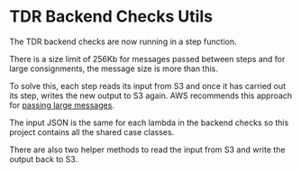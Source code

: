 # TDR Backend Checks Utils

The TDR backend checks are now running in a step function. 

There is a size limit of 256Kb for messages passed between steps and for large consignments, the message size is more than this.

To solve this, each step reads its input from S3 and once it has carried out its step, writes the new output to S3 again.
AWS recommends this approach for [passing large messages](https://docs.aws.amazon.com/step-functions/latest/dg/avoid-exec-failures.html).

The input JSON is the same for each lambda in the backend checks so this project contains all the shared case classes.

There are also two helper methods to read the input from S3 and write the output back to S3.
